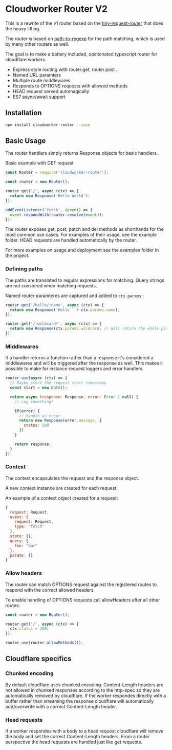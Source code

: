 # Cloudworker Router V2

This is a rewrite of the v1 router based on the [tiny-request-router](https://www.npmjs.com/package/tiny-request-router) that does the heavy lifting.

The router is based on [path-to-regexp](https://github.com/pillarjs/path-to-regexp) for the path matching, which is used by many other routers as well.

The goal is to make a battery included, opinionated typescript router for cloudflare workers.

- Express style routing with router.get, router.post ..
- Named URL paramters
- Multiple route middlewares
- Responds to OPTIONS requests with allowed methods
- HEAD request served automagically
- ES7 async/await support

## Installation

```bash
npm install cloudworker-router --save
```

## Basic Usage

The router handlers simply returns Response objects for basic handlers.

Basic example with GET request

```js
const Router = require('cloudworker-router');

const router = new Router();

router.get('/', async (ctx) => {
  return new Response('Hello World');
});

addEventListener('fetch', (event) => {
  event.respondWith(router.resolve(event));
});
```

The router exposes get, post, patch and del methods as shorthands for the most common use cases. For examples of their usage, see the example folder. HEAD requests are handled automatically by the router.

For more examples on usage and deployment see the examples folder in the project.

### Defining paths

The paths are translated to regular expressions for matching. Query strings are not considred when matching requests.

Named router paramteres are captured and added to `ctx.params` :

```js
router.get('/hello/:name', async (ctx) => {
  return new Response('Hello ' + ctx.params.name);
});

router.get('/:wildcard*', async (ctx) => {
  return new Response(ctx.params.wildcard; // Will return the whole path
});
```

### Middlewares

If a handler returns a function rather than a response it's considered a middlewares and will be triggered after the response as well. This makes it possible to make for instance request loggers and error handlers.

```js
router.use(async (ctx) => {
  // Maybe store the request start timestamp
  const start = new Date();

  return async (response: Response, error: Error | null) {
    // Log something?

    if(error) {
      // handle an error
      return new Response(error.message, {
        status: 500
      })
    }

    return response;
  }
});
```

### Context

The context encapsulates the request and the response object.

A new context instance are created for each request.

An example of a context object created for a request:

```js
{
  request: Request,
  event: {
    request: Request,
    type: "fetch"
  },
  state: {},
  query: {
    foo: "bar"
  },
  params: {}
}
```

### Allow headers

The router can match OPTIONS request against the registered routes to respond with the correct allowed headers.

To enable handling of OPTIONS requests call allowHeaders after all other routes:

```js
const router = new Router();

router.get('/', async (ctx) => {
  ctx.status = 200;
});

router.use(router.allowMethods());
```

## Cloudflare specifics

### Chunked encoding

By default cloudflare uses chunked encoding. Content-Length headers are not allowed in chunked responses according to the http-spec so they are automatically removed by cloudflare. If the worker respondes directly with a buffer rather than streaming the response cloudflare will automatically add/overwrite with a correct Content-Length header.

### Head requests

If a worker respondes with a body to a head request cloudflare will remove the body and set the correct Content-Length headers. From a router perspective the head requests are handled just like get requests.
